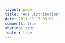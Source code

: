 ```yaml
---
layout: page
title: "Aws Distribution"
date: 2011-10-17 09:02
comments: true
sharing: true
footer: true
---
```


